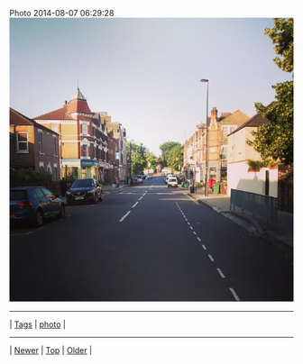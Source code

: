 <!--
title: Photo 2014-08-07 06
date: 2020-06-28T15:02:25.111Z
tags: photo
-->












Photo 2014-08-07 06:29:28
![](94045181622-0.jpg)

<!--BOTTOM-POST-NAVIGATION-->
---

| [Tags](tags.md) | [photo](tag-photo.md) |

---

| [Newer](93988879227.md) | [Top](index.md) | [Older](94080388942.md) |